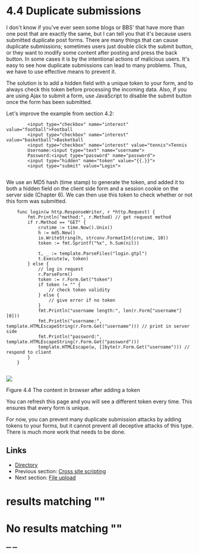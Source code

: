 
# 4.4 Duplicate submissions

I don't know if you've ever seen some blogs or BBS' that have more than one post that are exactly the same, but I can tell you that it's because users submitted duplicate post forms. There are many things that can cause duplicate submissions; sometimes users just double click the submit button, or they want to modify some content after posting and press the back button. In some cases it is by the intentional actions of malicious users. It's easy to see how duplicate submissions can lead to many problems. Thus, we have to use effective means to prevent it.

The solution is to add a hidden field with a unique token to your form, and to always check this token before processing the incoming data. Also, if you are using Ajax to submit a form, use JavaScript to disable the submit button once the form has been submitted.

Let's improve the example from section 4.2:
``` 
        <input type="checkbox" name="interest" value="football">Football
        <input type="checkbox" name="interest" value="basketball">Basketball
        <input type="checkbox" name="interest" value="tennis">Tennis
        Username:<input type="text" name="username">
        Password:<input type="password" name="password">
        <input type="hidden" name="token" value="{{.}}">
        <input type="submit" value="Login">
    
```

We use an MD5 hash (time stamp) to generate the token, and added it to both a hidden field on the client side form and a session cookie on the server side (Chapter 6). We can then use this token to check whether or not this form was submitted.
``` 
    func login(w http.ResponseWriter, r *http.Request) {
        fmt.Println("method:", r.Method) // get request method
        if r.Method == "GET" {
            crutime := time.Now().Unix()
            h := md5.New()
            io.WriteString(h, strconv.FormatInt(crutime, 10))
            token := fmt.Sprintf("%x", h.Sum(nil))
    
            t, _ := template.ParseFiles("login.gtpl")
            t.Execute(w, token)
        } else {
            // log in request
            r.ParseForm()
            token := r.Form.Get("token")
            if token != "" {
                // check token validity
            } else {
                // give error if no token
            }
            fmt.Println("username length:", len(r.Form["username"][0]))
            fmt.Println("username:", template.HTMLEscapeString(r.Form.Get("username"))) // print in server side
            fmt.Println("password:", template.HTMLEscapeString(r.Form.Get("password")))
            template.HTMLEscape(w, []byte(r.Form.Get("username"))) // respond to client
        }
    }
    
```

![](images/4.4.token.png?raw=true)

Figure 4.4 The content in browser after adding a token

You can refresh this page and you will see a different token every time. This ensures that every form is unique.

For now, you can prevent many duplicate submission attacks by adding tokens to your forms, but it cannot prevent all deceptive attacks of this type. There is much more work that needs to be done.

## Links

  * [Directory](preface.md)
  * Previous section: [Cross site scripting](04.3.md)
  * Next section: [File upload](04.5.md)

#  results matching ""




# No results matching ""

[ __](04.3.md) [ __](04.5.md)
